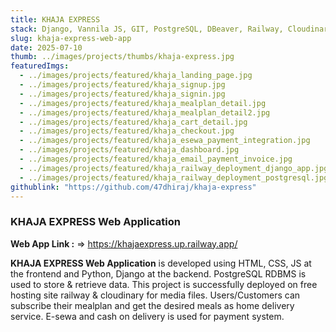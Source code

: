 ```yaml
---
title: KHAJA EXPRESS
stack: Django, Vannila JS, GIT, PostgreSQL, DBeaver, Railway, Cloudinary 
slug: khaja-express-web-app
date: 2025-07-10
thumb: ../images/projects/thumbs/khaja-express.jpg
featuredImgs: 
  - ../images/projects/featured/khaja_landing_page.jpg
  - ../images/projects/featured/khaja_signup.jpg
  - ../images/projects/featured/khaja_signin.jpg
  - ../images/projects/featured/khaja_mealplan_detail.jpg
  - ../images/projects/featured/khaja_mealplan_detail2.jpg
  - ../images/projects/featured/khaja_cart_detail.jpg
  - ../images/projects/featured/khaja_checkout.jpg
  - ../images/projects/featured/khaja_esewa_payment_integration.jpg
  - ../images/projects/featured/khaja_dashboard.jpg
  - ../images/projects/featured/khaja_email_payment_invoice.jpg
  - ../images/projects/featured/khaja_railway_deployment_django_app.jpg
  - ../images/projects/featured/khaja_railway_deployment_postgresql.jpg
githublink: "https://github.com/47dhiraj/khaja-express"
---
```


### KHAJA EXPRESS Web Application

**Web App Link :** => https://khajaexpress.up.railway.app/

**KHAJA EXPRESS Web Application** is developed using HTML, CSS, JS at the frontend and Python, Django at the backend. 
PostgreSQL RDBMS is used to store & retrieve data. This project is successfully deployed on free hosting site railway & cloudinary for media files.
Users/Customers can subscribe their mealplan and get the desired meals as home delivery service.
E-sewa and cash on delivery is used for payment system.